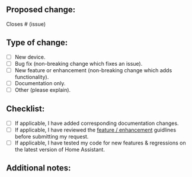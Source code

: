 <!--
⚠️ Before opening this pull request please review the guidelines in the checklist below. If this PR does not meet those guidelines it will not be accepted, and everyone will be sad.
-->
## Proposed change:
<!--
Please include a summary of the change. Screenshots and/or videos can also be helpful if appropriate. New devices or enhancements should include example(s) of relevant information.
-->
Closes # (issue)

## Type of change:

- [ ] New device.
- [ ] Bug fix (non-breaking change which fixes an issue).
- [ ] New feature or enhancement (non-breaking change which adds functionality).
- [ ] Documentation only.
- [ ] Other (please explain).

## Checklist:

- [ ] If applicable, I have added corresponding documentation changes.
- [ ] If applicable, I have reviewed the [feature / enhancement](https://github.com/jjjonesjr33/petlibro/wiki/Feature-&-Enhancement-Guidelines) guidlines before submitting my request.
- [ ] If applicable, I have tested my code for new features & regressions on the latest version of Home Assistant.

## Additional notes:
<!--
If you have any additional information that you wish to provide please state it here.
-->
